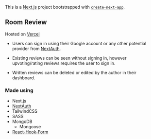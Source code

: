 This is a [Next.js](https://nextjs.org/) project bootstrapped with [`create-next-app`](https://github.com/vercel/next.js/tree/canary/packages/create-next-app).

## Room Review

Hosted on [Vercel](https://room-review.vercel.app)

-   Users can sign in using their Google account or any other potential provider from [NextAuth](https://next-auth.js.org/v3/configuration/providers).

-   Existing reviews can be seen without signing in, however upvoting/rating reviews requires the user to sign in.

-   Written reviews can be deleted or edited by the author in their dashboard.

### Made using

-   Next.js
-   [NextAuth](https://next-auth.js.org/)
-   TailwindCSS
-   SASS
-   MongoDB
    -   Mongoose
-   [React-Hook-Form](https://react-hook-form.com/)
